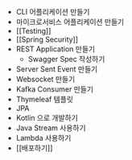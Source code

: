 - CLI 어플리케이션 만들기
- 마이크로서비스 어플리케이션 만들기
- [[Testing]]
- [[Spring Security]]
- REST Application 만들기
	- Swagger Spec 작성하기
- Server Sent Event 만들기
- Websocket 만들기
- Kafka Consumer 만들기
- Thymeleaf 템플릿
- JPA
- Kotlin 으로 개발하기
- Java Stream 사용하기
- Lambda 사용하기
- [[배포하기]]